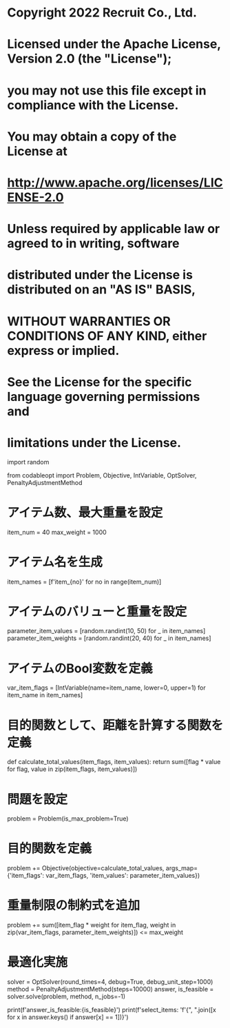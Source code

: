 # Copyright 2022 Recruit Co., Ltd.
#
# Licensed under the Apache License, Version 2.0 (the "License");
# you may not use this file except in compliance with the License.
# You may obtain a copy of the License at
#
#     http://www.apache.org/licenses/LICENSE-2.0
#
# Unless required by applicable law or agreed to in writing, software
# distributed under the License is distributed on an "AS IS" BASIS,
# WITHOUT WARRANTIES OR CONDITIONS OF ANY KIND, either express or implied.
# See the License for the specific language governing permissions and
# limitations under the License.

import random

from codableopt import Problem, Objective, IntVariable, OptSolver, \
    PenaltyAdjustmentMethod


# アイテム数、最大重量を設定
item_num = 40
max_weight = 1000
# アイテム名を生成
item_names = [f'item_{no}' for no in range(item_num)]
# アイテムのバリューと重量を設定
parameter_item_values = [random.randint(10, 50) for _ in item_names]
parameter_item_weights = [random.randint(20, 40) for _ in item_names]

# アイテムのBool変数を定義
var_item_flags = [IntVariable(name=item_name, lower=0, upper=1) for item_name in item_names]


# 目的関数として、距離を計算する関数を定義
def calculate_total_values(item_flags, item_values):
    return sum([flag * value for flag, value in zip(item_flags, item_values)])


# 問題を設定
problem = Problem(is_max_problem=True)

# 目的関数を定義
problem += Objective(objective=calculate_total_values,
                     args_map={'item_flags': var_item_flags, 'item_values': parameter_item_values})

# 重量制限の制約式を追加
problem += sum([item_flag * weight for item_flag,
                weight in zip(var_item_flags,
                              parameter_item_weights)]) <= max_weight

# 最適化実施
solver = OptSolver(round_times=4, debug=True, debug_unit_step=1000)
method = PenaltyAdjustmentMethod(steps=10000)
answer, is_feasible = solver.solve(problem, method, n_jobs=-1)

print(f'answer_is_feasible:{is_feasible}')
print(f'select_items: 'f'{", ".join([x for x in answer.keys() if answer[x] == 1])}')